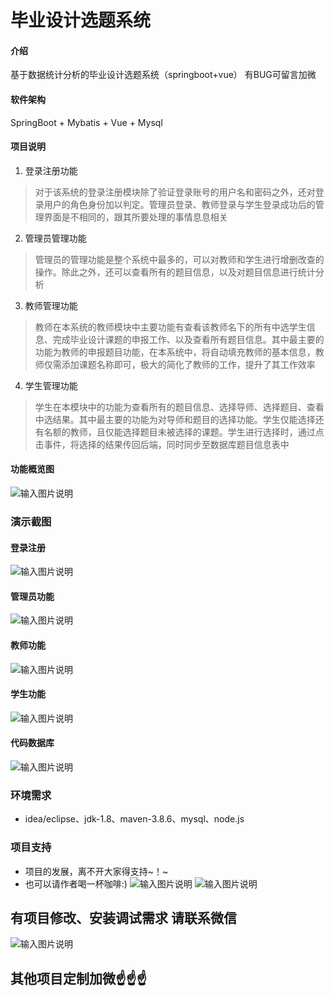 # 毕业设计选题系统

#### 介绍
基于数据统计分析的毕业设计选题系统（springboot+vue）
有BUG可留言加微

#### 软件架构
SpringBoot + Mybatis + Vue + Mysql


#### 项目说明

1.  登录注册功能
> 对于该系统的登录注册模块除了验证登录账号的用户名和密码之外，还对登录用户的角色身份加以判定。管理员登录、教师登录与学生登录成功后的管理界面是不相同的，跟其所要处理的事情息息相关
2.  管理员管理功能
> 管理员的管理功能是整个系统中最多的，可以对教师和学生进行增删改查的操作。除此之外，还可以查看所有的题目信息，以及对题目信息进行统计分析
3.  教师管理功能
> 教师在本系统的教师模块中主要功能有查看该教师名下的所有中选学生信息、完成毕业设计课题的申报工作、以及查看所有题目信息。其中最主要的功能为教师的申报题目功能，在本系统中，将自动填充教师的基本信息，教师仅需添加课题名称即可，极大的简化了教师的工作，提升了其工作效率
4.  学生管理功能
> 学生在本模块中的功能为查看所有的题目信息、选择导师、选择题目、查看中选结果。其中最主要的功能为对导师和题目的选择功能。学生仅能选择还有名额的教师，且仅能选择题目未被选择的课题。学生进行选择时，通过点击事件，将选择的结果传回后端，同时同步至数据库题目信息表中


#### 功能概览图
![输入图片说明](photo/%E5%8A%9F%E8%83%BD%E6%B5%81%E7%A8%8B%E5%9B%BE.gif)

### 演示截图
#### 登录注册
![输入图片说明](photo/%E7%99%BB%E5%BD%95%E6%B3%A8%E5%86%8C.gif)

#### 管理员功能
![输入图片说明](photo/%E7%AE%A1%E7%90%86%E5%91%98%E5%8A%9F%E8%83%BD.gif)

#### 教师功能
![输入图片说明](photo/%E6%95%99%E5%B8%88%E5%8A%9F%E8%83%BD.gif)

#### 学生功能
![输入图片说明](photo/%E5%AD%A6%E7%94%9F%E5%8A%9F%E8%83%BD.gif)

#### 代码数据库
![输入图片说明](photo/%E4%BB%A3%E7%A0%81%E6%95%B0%E6%8D%AE%E5%BA%93.gif)

### 环境需求
- idea/eclipse、jdk-1.8、maven-3.8.6、mysql、node.js

### 项目支持
- 项目的发展，离不开大家得支持~！~
- 也可以请作者喝一杯咖啡:)
![输入图片说明](photo/0-%E5%BE%AE%E4%BF%A1_2.png)
![输入图片说明](photo/0-%E6%94%AF%E4%BB%98%E5%AE%9D_2.png)

## 有项目修改、安装调试需求 请联系微信
![输入图片说明](photo/0-WeChat.png)

## 其他项目定制加微☝☝☝